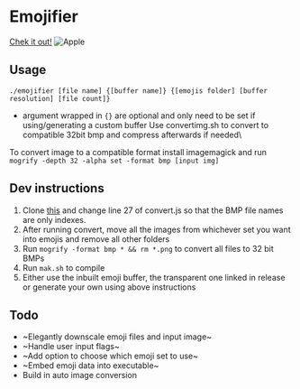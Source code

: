 # Emojifier
[Chek it out!](http://gabba.ga/files/img.png)
![Apple](https://user-images.githubusercontent.com/12468102/163734260-885d23b4-845f-4f97-b060-282c917034d2.jpg)

## Usage
`./emojifier [file name] {[buffer name]} {[emojis folder] [buffer resolution] [file count]}`
* argument wrapped in `{}` are optional and only need to be set if using/generating a custom buffer
Use convertimg.sh to convert to compatible 32bit bmp and compress afterwards if needed\

To convert image to a compatible format install imagemagick and run `mogrify -depth 32 -alpha set -format bmp [input img]`


## Dev instructions
1. Clone [this](https://github.com/SmartBoy84/EmojiScraper) and change line 27 of convert.js so that the BMP file names are only indexes.
2. After running convert, move all the images from whichever set you want into emojis and remove all other folders
3. Run `mogrify -format bmp * && rm *.png` to convert all files to 32 bit BMPs
4. Run `mak.sh` to compile
5. Either use the inbuilt emoji buffer, the transparent one linked in release or generate your own using above instructions

## Todo
- ~Elegantly downscale emoji files and input image~
- ~Handle user input flags~
- ~Add option to choose which emoji set to use~
- ~Embed emoji data into executable~
- Build in auto image conversion
